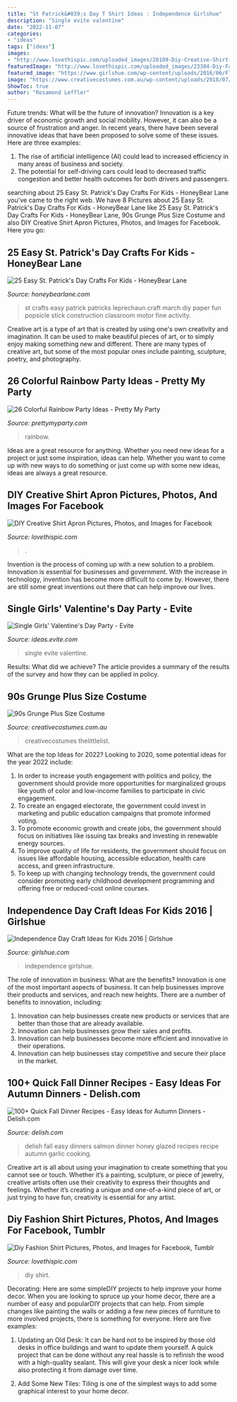 ```yaml
---
title: "St Patrick&#039;s Day T Shirt Ideas : Independence Girlshue"
description: "Single evite valentine"
date: "2022-11-07"
categories:
- "ideas"
tags: ["ideas"]
images:
- "http://www.lovethispic.com/uploaded_images/20109-Diy-Creative-Shirt-Apron-.jpg?1"
featuredImage: "http://www.lovethispic.com/uploaded_images/23384-Diy-Fashion-Shirt.jpg?2"
featured_image: "https://www.girlshue.com/wp-content/uploads/2016/06/Flag-Day-Craft-Ideas-for-Kids-2016-12.jpg"
image: "https://www.creativecostumes.com.au/wp-content/uploads/2018/07/CC_April_18_052-768x1024.jpg"
ShowToc: true
author: "Rosamond Leffler"
---
```



Future trends: What will be the future of innovation?
Innovation is a key driver of economic growth and social mobility. However, it can also be a source of frustration and anger. In recent years, there have been several innovative ideas that have been proposed to solve some of these issues. Here are three examples:
1. The rise of artificial intelligence (AI) could lead to increased efficiency in many areas of business and society.
2. The potential for self-driving cars could lead to decreased traffic congestion and better health outcomes for both drivers and passengers.

	

		
searching about 25 Easy St. Patrick&#039;s Day Crafts For Kids - HoneyBear Lane you've came to the right web. We have 8 Pictures about 25 Easy St. Patrick&#039;s Day Crafts For Kids - HoneyBear Lane like 25 Easy St. Patrick&#039;s Day Crafts For Kids - HoneyBear Lane, 90s Grunge Plus Size Costume and also DIY Creative Shirt Apron Pictures, Photos, and Images for Facebook. Here you go:
		
    
## 25 Easy St. Patrick&#039;s Day Crafts For Kids - HoneyBear Lane

<img loading=lazy src="http://www.honeybearlane.com/wp-content/uploads/2016/02/patty17.jpg" onerror="this.onerror=null;this.src='https://tse4.mm.bing.net/th?id=OIP.kXTD-plFag1c2amd3T75SwAAAA&amp;pid=15.1';" alt="25 Easy St. Patrick&#039;s Day Crafts For Kids - HoneyBear Lane">

_Source: honeybearlane.com_

>st crafts easy patrick patricks leprechaun craft march diy paper fun popsicle stick construction classroom motor fine activity. 

	

Creative art is a type of art that is created by using one's own creativity and imagination. It can be used to make beautiful pieces of art, or to simply enjoy making something new and different. There are many types of creative art, but some of the most popular ones include painting, sculpture, poetry, and photography.

    
## 26 Colorful Rainbow Party Ideas - Pretty My Party

<img loading=lazy src="https://www.prettymyparty.com/wp-content/uploads/2017/08/over-the-rainbow-dessert-table.jpg" onerror="this.onerror=null;this.src='https://tse3.mm.bing.net/th?id=OIP.CKVuWpnVY2RE747ZJl72-QHaK2&amp;pid=15.1';" alt="26 Colorful Rainbow Party Ideas - Pretty My Party">

_Source: prettymyparty.com_

>rainbow. 

	

Ideas are a great resource for anything. Whether you need new ideas for a project or just some inspiration, ideas can help. Whether you want to come up with new ways to do something or just come up with some new ideas, ideas are always a great resource.

    
## DIY Creative Shirt Apron Pictures, Photos, And Images For Facebook

<img loading=lazy src="http://www.lovethispic.com/uploaded_images/20109-Diy-Creative-Shirt-Apron-.jpg?1" onerror="this.onerror=null;this.src='https://tse1.mm.bing.net/th?id=OIP.pa26TV41boPNwFkctFmHugHaQ1&amp;pid=15.1';" alt="DIY Creative Shirt Apron Pictures, Photos, and Images for Facebook">

_Source: lovethispic.com_

>. 

	

Invention is the process of coming up with a new solution to a problem. Innovation is essential for businesses and government. With the increase in technology, invention has become more difficult to come by. However, there are still some great inventions out there that can help improve our lives.

    
## Single Girls&#039; Valentine&#039;s Day Party - Evite

<img loading=lazy src="http://ideas.evite.com/media/slider-single-girls-valentines-day-party-ahp.jpg" onerror="this.onerror=null;this.src='https://tse2.mm.bing.net/th?id=OIP.urqDkkRqnkNZRu6mo4M9jwHaE8&amp;pid=15.1';" alt="Single Girls&#039; Valentine&#039;s Day Party - Evite">

_Source: ideas.evite.com_

>single evite valentine. 

	

Results: What did we achieve?
The article provides a summary of the results of the survey and how they can be applied in policy.

    
## 90s Grunge Plus Size Costume

<img loading=lazy src="https://www.creativecostumes.com.au/wp-content/uploads/2018/07/CC_April_18_052-768x1024.jpg" onerror="this.onerror=null;this.src='https://tse2.mm.bing.net/th?id=OIP.ByryrCbrOrgF1koEa2_aYAHaJ4&amp;pid=15.1';" alt="90s Grunge Plus Size Costume">

_Source: creativecostumes.com.au_

>creativecostumes thelittlelist. 

	

What are the top Ideas for 2022?
Looking to 2020, some potential ideas for the year 2022 include: 
1) In order to increase youth engagement with politics and policy, the government should provide more opportunities for marginalized groups like youth of color and low-income families to participate in civic engagement. 
2) To create an engaged electorate, the government could invest in marketing and public education campaigns that promote informed voting. 
3) To promote economic growth and create jobs, the government should focus on initiatives like issuing tax breaks and investing in renewable energy sources. 
4) To improve quality of life for residents, the government should focus on issues like affordable housing, accessible education, health care access, and green infrastructure. 
5) To keep up with changing technology trends, the government could consider promoting early childhood development programming and offering free or reduced-cost online courses.

    
## Independence Day Craft Ideas For Kids 2016 | Girlshue

<img loading=lazy src="https://www.girlshue.com/wp-content/uploads/2016/06/Flag-Day-Craft-Ideas-for-Kids-2016-12.jpg" onerror="this.onerror=null;this.src='https://tse1.mm.bing.net/th?id=OIP.iEVkOU4QnsXyifRW1fqNBwHaKC&amp;pid=15.1';" alt="Independence Day Craft Ideas for Kids 2016 | Girlshue">

_Source: girlshue.com_

>independence girlshue. 

	

The role of innovation in business: What are the benefits?
Innovation is one of the most important aspects of business. It can help businesses improve their products and services, and reach new heights. There are a number of benefits to innovation, including: 
1. Innovation can help businesses create new products or services that are better than those that are already available. 
2. Innovation can help businesses grow their sales and profits. 
3. Innovation can help businesses become more efficient and innovative in their operations. 
4. Innovation can help businesses stay competitive and secure their place in the market.

    
## 100+ Quick Fall Dinner Recipes - Easy Ideas For Autumn Dinners - Delish.com

<img loading=lazy src="http://del.h-cdn.co/assets/17/39/1506456214-delish-honey-garlic-glazed-salmon.jpg" onerror="this.onerror=null;this.src='https://tse3.mm.bing.net/th?id=OIP.vPz706PgL9clUT9FPf8xIgHaLG&amp;pid=15.1';" alt="100+ Quick Fall Dinner Recipes - Easy Ideas for Autumn Dinners - Delish.com">

_Source: delish.com_

>delish fall easy dinners salmon dinner honey glazed recipes recipe autumn garlic cooking. 

	

Creative art is all about using your imagination to create something that you cannot see or touch. Whether it’s a painting, sculpture, or piece of jewelry, creative artists often use their creativity to express their thoughts and feelings. Whether it’s creating a unique and one-of-a-kind piece of art, or just trying to have fun, creativity is essential for any artist.

    
## Diy Fashion Shirt Pictures, Photos, And Images For Facebook, Tumblr

<img loading=lazy src="http://www.lovethispic.com/uploaded_images/23384-Diy-Fashion-Shirt.jpg?2" onerror="this.onerror=null;this.src='https://tse4.mm.bing.net/th?id=OIP.LMs5Oq0dFkl37kFLeTr6RgHaKe&amp;pid=15.1';" alt="Diy Fashion Shirt Pictures, Photos, and Images for Facebook, Tumblr">

_Source: lovethispic.com_

>diy shirt. 

	

Decorating: Here are some simpleDIY projects to help improve your home decor.
When you are looking to spruce up your home decor, there are a number of easy and popularDIY projects that can help. From simple changes like painting the walls or adding a few new pieces of furniture to more involved projects, there is something for everyone. Here are five examples:
1. Updating an Old Desk: It can be hard not to be inspired by those old desks in office buildings and want to update them yourself. A quick project that can be done without any real hassle is to refinish the wood with a high-quality sealant. This will give your desk a nicer look while also protecting it from damage over time.

2. Add Some New Tiles: Tiling is one of the simplest ways to add some graphical interest to your home decor.

